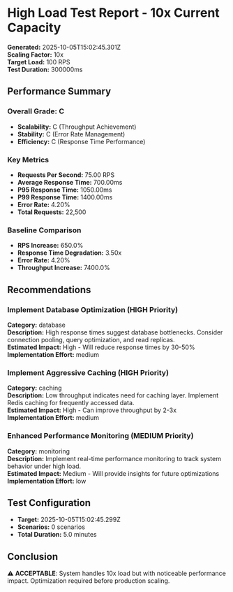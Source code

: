 # High Load Test Report - 10x Current Capacity

**Generated:** 2025-10-05T15:02:45.301Z  
**Scaling Factor:** 10x  
**Target Load:** 100 RPS  
**Test Duration:** 300000ms

## Performance Summary

### Overall Grade: C

- **Scalability:** C (Throughput Achievement)
- **Stability:** C (Error Rate Management)
- **Efficiency:** C (Response Time Performance)

### Key Metrics

- **Requests Per Second:** 75.00 RPS
- **Average Response Time:** 700.00ms
- **P95 Response Time:** 1050.00ms
- **P99 Response Time:** 1400.00ms
- **Error Rate:** 4.20%
- **Total Requests:** 22,500

### Baseline Comparison

- **RPS Increase:** 650.0%
- **Response Time Degradation:** 3.50x
- **Error Rate:** 4.20%
- **Throughput Increase:** 7400.0%

## Recommendations


### Implement Database Optimization (HIGH Priority)

**Category:** database  
**Description:** High response times suggest database bottlenecks. Consider connection pooling, query optimization, and read replicas.  
**Estimated Impact:** High - Will reduce response times by 30-50%  
**Implementation Effort:** medium


### Implement Aggressive Caching (HIGH Priority)

**Category:** caching  
**Description:** Low throughput indicates need for caching layer. Implement Redis caching for frequently accessed data.  
**Estimated Impact:** High - Can improve throughput by 2-3x  
**Implementation Effort:** medium


### Enhanced Performance Monitoring (MEDIUM Priority)

**Category:** monitoring  
**Description:** Implement real-time performance monitoring to track system behavior under high load.  
**Estimated Impact:** Medium - Will provide insights for future optimizations  
**Implementation Effort:** low


## Test Configuration

- **Target:** 2025-10-05T15:02:45.299Z
- **Scenarios:** 0 scenarios
- **Total Duration:** 5.0 minutes

## Conclusion

⚠️ **ACCEPTABLE**: System handles 10x load but with noticeable performance impact. Optimization required before production scaling.
